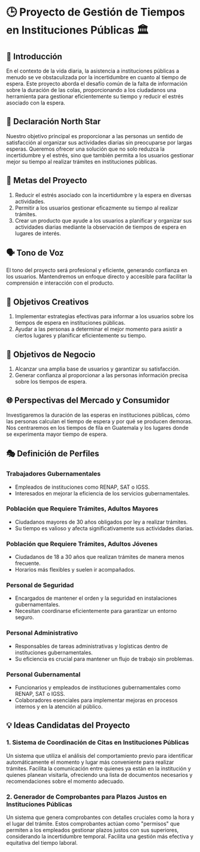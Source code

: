 # 🕒 Proyecto de Gestión de Tiempos en Instituciones Públicas 🏛️

## 🌟 Introducción

En el contexto de la vida diaria, la asistencia a instituciones públicas a menudo se ve obstaculizada por la incertidumbre en cuanto al tiempo de espera. Este proyecto aborda el desafío común de la falta de información sobre la duración de las colas, proporcionando a los ciudadanos una herramienta para gestionar eficientemente su tiempo y reducir el estrés asociado con la espera.

## 🚀 Declaración North Star

Nuestro objetivo principal es proporcionar a las personas un sentido de satisfacción al organizar sus actividades diarias sin preocuparse por largas esperas. Queremos ofrecer una solución que no solo reduzca la incertidumbre y el estrés, sino que también permita a los usuarios gestionar mejor su tiempo al realizar trámites en instituciones públicas.

## 🎯 Metas del Proyecto

1. Reducir el estrés asociado con la incertidumbre y la espera en diversas actividades.
2. Permitir a los usuarios gestionar eficazmente su tiempo al realizar trámites.
3. Crear un producto que ayude a los usuarios a planificar y organizar sus actividades diarias mediante la observación de tiempos de espera en lugares de interés.

## 🗣️ Tono de Voz

El tono del proyecto será profesional y eficiente, generando confianza en los usuarios. Mantendremos un enfoque directo y accesible para facilitar la comprensión e interacción con el producto.

## 🎨 Objetivos Creativos

1. Implementar estrategias efectivas para informar a los usuarios sobre los tiempos de espera en instituciones públicas.
2. Ayudar a las personas a determinar el mejor momento para asistir a ciertos lugares y planificar eficientemente su tiempo.

## 💼 Objetivos de Negocio

1. Alcanzar una amplia base de usuarios y garantizar su satisfacción.
2. Generar confianza al proporcionar a las personas información precisa sobre los tiempos de espera.

## 🌐 Perspectivas del Mercado y Consumidor

Investigaremos la duración de las esperas en instituciones públicas, cómo las personas calculan el tiempo de espera y por qué se producen demoras. Nos centraremos en los tiempos de fila en Guatemala y los lugares donde se experimenta mayor tiempo de espera.

## 🎭 Definición de Perfiles

### Trabajadores Gubernamentales

- Empleados de instituciones como RENAP, SAT o IGSS.
- Interesados en mejorar la eficiencia de los servicios gubernamentales.

### Población que Requiere Trámites, Adultos Mayores

- Ciudadanos mayores de 30 años obligados por ley a realizar trámites.
- Su tiempo es valioso y afecta significativamente sus actividades diarias.

### Población que Requiere Trámites, Adultos Jóvenes

- Ciudadanos de 18 a 30 años que realizan trámites de manera menos frecuente.
- Horarios más flexibles y suelen ir acompañados.

### Personal de Seguridad

- Encargados de mantener el orden y la seguridad en instalaciones gubernamentales.
- Necesitan coordinarse eficientemente para garantizar un entorno seguro.

### Personal Administrativo

- Responsables de tareas administrativas y logísticas dentro de instituciones gubernamentales.
- Su eficiencia es crucial para mantener un flujo de trabajo sin problemas.

### Personal Gubernamental

- Funcionarios y empleados de instituciones gubernamentales como RENAP, SAT o IGSS.
- Colaboradores esenciales para implementar mejoras en procesos internos y en la atención al público.

## 💡 Ideas Candidatas del Proyecto

### 1. Sistema de Coordinación de Citas en Instituciones Públicas

Un sistema que utiliza el análisis del comportamiento previo para identificar automáticamente el momento y lugar más conveniente para realizar trámites. Facilita la comunicación entre quienes ya están en la institución y quienes planean visitarla, ofreciendo una lista de documentos necesarios y recomendaciones sobre el momento adecuado.

### 2. Generador de Comprobantes para Plazos Justos en Instituciones Públicas

Un sistema que genera comprobantes con detalles cruciales como la hora y el lugar del trámite. Estos comprobantes actúan como "permisos" que permiten a los empleados gestionar plazos justos con sus superiores, considerando la incertidumbre temporal. Facilita una gestión más efectiva y equitativa del tiempo laboral.
